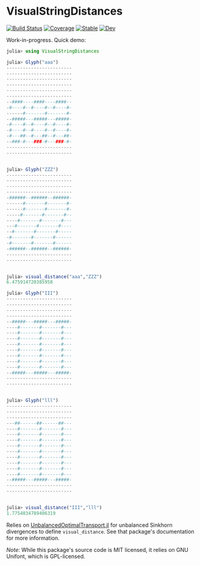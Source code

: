 # VisualStringDistances

[![Build Status](https://github.com/ericphanson/VisualStringDistances.jl/workflows/CI/badge.svg)](https://github.com/ericphanson/VisualStringDistances.jl/actions)
[![Coverage](https://codecov.io/gh/ericphanson/VisualStringDistances.jl/branch/master/graph/badge.svg)](https://codecov.io/gh/ericphanson/VisualStringDistances.jl)
[![Stable](https://img.shields.io/badge/docs-stable-blue.svg)](https://ericphanson.github.io/VisualStringDistances.jl/stable)
[![Dev](https://img.shields.io/badge/docs-dev-blue.svg)](https://ericphanson.github.io/VisualStringDistances.jl/dev)

Work-in-progress. Quick demo:

```julia
julia> using VisualStringDistances

julia> Glyph("aaa")
------------------------
------------------------
------------------------
------------------------
------------------------
------------------------
--####----####----####--
-#----#--#----#--#----#-
------#-------#-------#-
--#####---#####---#####-
-#----#--#----#--#----#-
-#----#--#----#--#----#-
-#---##--#---##--#---##-
--###-#---###-#---###-#-
------------------------
------------------------


julia> Glyph("ZZZ")
------------------------
------------------------
------------------------
------------------------
-######--######--######-
------#-------#-------#-
------#-------#-------#-
-----#-------#-------#--
----#-------#-------#---
---#-------#-------#----
--#-------#-------#-----
-#-------#-------#------
-#-------#-------#------
-######--######--######-
------------------------
------------------------


julia> visual_distance("aaa","ZZZ")
6.475914720385958

julia> Glyph("III")
------------------------
------------------------
------------------------
------------------------
--#####---#####---#####-
----#-------#-------#---
----#-------#-------#---
----#-------#-------#---
----#-------#-------#---
----#-------#-------#---
----#-------#-------#---
----#-------#-------#---
----#-------#-------#---
--#####---#####---#####-
------------------------
------------------------


julia> Glyph("lll")
------------------------
------------------------
------------------------
---##------##------##---
----#-------#-------#---
----#-------#-------#---
----#-------#-------#---
----#-------#-------#---
----#-------#-------#---
----#-------#-------#---
----#-------#-------#---
----#-------#-------#---
----#-------#-------#---
--#####---#####---#####-
------------------------
------------------------


julia> visual_distance("III","lll")
1.7754034789406319
```

Relies on [UnbalancedOptimalTransport.jl](https://github.com/ericphanson/UnbalancedOptimalTransport.jl) for unbalanced Sinkhorn divergences to define `visual_distance`. See that package's documentation for more information.


*Note*: While this package's source code is MIT licensed, it relies on GNU Unifont, which is GPL-licensed.
